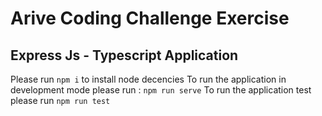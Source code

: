 # Arive Coding Challenge Exercise

## Express Js - Typescript Application

Please run `npm i` to install node decencies
To run the application in development mode please run : `npm run serve`
To run the application test please run `npm run test`
